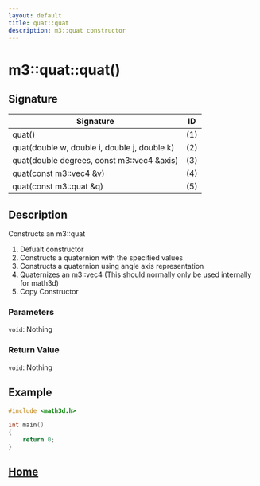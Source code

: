 ```yaml
---
layout: default
title: quat::quat
description: m3::quat constructor
---
```


# m3::quat::quat()

## Signature

| Signature | ID |
| --- | --- |
| quat() | \(1\) |
| quat(double w, double i, double j, double k) | \(2\) |
| quat(double degrees, const m3::vec4 &axis) | \(3\) |
| quat(const m3::vec4 &v)| \(4\) |
| quat(const m3::quat &q) | \(5\) |

## Description

Constructs an m3::quat  
1. Defualt constructor
2. Constructs a quaternion with the specified values
3. Constructs a quaternion using angle axis representation
4. Quaternizes an m3::vec4 (This should normally only be used internally for math3d)
5. Copy Constructor

### Parameters

`void`: Nothing

### Return Value

`void`: Nothing

## Example

```c++
#include <math3d.h>

int main()
{
    return 0;
}
```

## [Home](https://developergy.github.io/math3d/)
